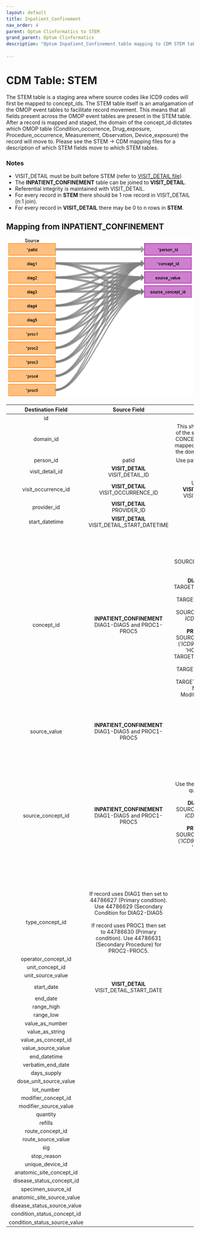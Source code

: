 ```yaml
---
layout: default
title: Inpatient_Confinement
nav_order: 4
parent: Optum Clinformatics to STEM
grand_parent: Optum Clinformatics
description: "Optum Inpatient_Confinement table mapping to CDM STEM table"

---
```


# CDM Table: STEM 

The STEM table is a staging area where source codes like ICD9 codes will first be mapped to concept_ids. The STEM table itself is an amalgamation of the OMOP event tables to facilitate record movement. This means that all fields present across the OMOP event tables are present in the STEM table. After a record is mapped and staged, the domain of the concept_id dictates which OMOP table (Condition_occurrence, Drug_exposure, Procedure_occurrence, Measurement, Observation, Device_exposure) the record will move to. Please see the STEM -> CDM mapping files for a description of which STEM fields move to which STEM tables.

### **Notes**
- VISIT_DETAIL must be built before STEM (refer to [VISIT_DETAIL file](VISIT_DETAIL.md))
- The **INPATIENT_CONFINEMENT** table can be joined to **VISIT_DETAIL**. 
- Referential integrity is maintained with VISIT_DETAIL. 
- For every record in **STEM** there should be 1 row record in VISIT_DETAIL (n:1 join). 
- For every record in **VISIT_DETAIL** there may be 0 to n rows in **STEM**.

## **Mapping from INPATIENT_CONFINEMENT**

![](images/image19.png)

|**Destination Field**|**Source Field**|**Applied Rule**|**Comment**|
| :----: | :----: | :--------: | :------: |
| id |  |Autogenerate||
| domain_id ||This should be the domain_id of the standard concept in the CONCEPT_ID field. If a code is mapped to CONCEPT_ID 0, put the domain_id as Observation.||
| person_id | patid| Use patid to lookup Person_id ||
| visit_detail_id |**VISIT_DETAIL**<br>VISIT_DETAIL_ID|||
| visit_occurrence_id |**VISIT_DETAIL**<br>VISIT_OCCURRENCE_ID|Use the linking to **VISIT_DETAIL** to look up VISIT_OCCURRENCE_ID||
| provider_id |**VISIT_DETAIL**<br>PROVIDER_ID |||
| start_datetime |**VISIT_DETAIL** VISIT_DETAIL_START_DATETIME |||
| concept_id | **INPATIENT_CONFINEMENT** DIAG1-DIAG5 and PROC1-PROC5|Use the SOURCE_TO_STANDARD query with the filterS<br/><br/>**DIAG Filters** WHERE TARGET_STANDARD_CONCEPT = 'S' AND TARGET_INVALID_REASON IS NULL AND SOURCE_VOCABULARY_ID IN *ICD9CM* OR *ICD10CM* <br/><br/> **PROC Filters**  WHERE SOURCE_VOCABULARY_ID IN (*'ICD9Proc'* OR *'ICD10PCS'*, 'HCPCS','CPT4') AND TARGET_STANDARD_CONCEPT ='S' AND TARGET_INVALID_REASON IS NULL AND TARGET_CONCEPT_CLASS_ID NOT IN ('HCPCS Modifier','CPT4 Modifier')| **DIAG Filters** If ICD_FLAG = 9 then use 'ICD9CM', else if ICD_FLAG = 10 then use 'ICD10CM'<br><br>**Proc Filters** If ICD_FLAG = 9 then use 'ICD9Proc', else if ICD_FLAG = 10 then use 'ICD10PCS'<br> If a DIAG or PROC does not have a mapping set the concept_id to 0||
| source_value |**INPATIENT_CONFINEMENT** DIAG1-DIAG5 and PROC1-PROC5|||
| source_concept_id |**INPATIENT_CONFINEMENT** DIAG1-DIAG5 and PROC1-PROC5|Use the SOURCE_TO_SOURCE query with the filter<br/><br/> **DIAG Filters** WHERE SOURCE_VOCABULARY_ID IN *ICD9CM* OR *ICD10CM* <br/><br/> **PROC Filters**  WHERE SOURCE_VOCABULARY_ID IN (*'ICD9Proc'* OR *'ICD10PCS'*, 'HCPCS','CPT4') | **DIAG Filters** If ICD_FLAG = 9 then use 'ICD9CM', else if ICD_FLAG = 10 then use 'ICD10CM'<br><br>**Proc Filters** If ICD_FLAG = 9 then use 'ICD9Proc', else if ICD_FLAG = 10 then use 'ICD10PCS'|
| type_concept_id |If record uses DIAG1 then set to 44786627 (Primary condition). Use 44786629 (Secondary Condition for DIAG2-DIAG5<br><br>If record uses PROC1 then set to 44786630 (Primary condition). Use 44786631 (Secondary Procedure) for PROC2-PROC5. |||  
| operator_concept_id | |||
| unit_concept_id |  |||
| unit_source_value | |||
| start_date | **VISIT_DETAIL** VISIT_DETAIL_START_DATE||| 
| end_date |  |||
| range_high |  |||
| range_low | |||
| value_as_number | |||
| value_as_string | |||
| value_as_concept_id | |||
| value_source_value | |||
| end_datetime | |||
| verbatim_end_date |  |||
| days_supply | |||
| dose_unit_source_value | |||
| lot_number | |||
| modifier_concept_id |  |||
| modifier_source_value | |||
| quantity | |||
| refills | |||
| route_concept_id | |||
| route_source_value | |||
| sig |  |||
| stop_reason | |||
| unique_device_id | |||
| anatomic_site_concept_id | |||
| disease_status_concept_id |  |||
| specimen_source_id ||||
| anatomic_site_source_value | |||
| disease_status_source_value | |||
| condition_status_concept_id | |||
| condition_status_source_value | |||